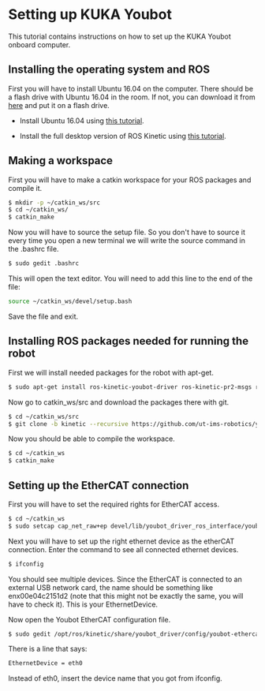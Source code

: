 # Setting up KUKA Youbot

This tutorial contains instructions on how to set up the KUKA Youbot onboard computer.

## Installing the operating system and ROS

First you will have to install Ubuntu 16.04 on the computer. There should be a flash drive with Ubuntu 16.04 in the room. If not, you can download it from [here](https://www.ubuntu.com/download/alternative-downloads) and put it on a flash drive.

- Install Ubuntu 16.04 using [this tutorial](https://tutorials.ubuntu.com/tutorial/tutorial-install-ubuntu-desktop-1604#0).

- Install the full desktop version of ROS Kinetic using [this tutorial](http://wiki.ros.org/kinetic/Installation/Ubuntu).

## Making a workspace

First you will have to make a catkin workspace for your ROS packages and compile it.

```bash
$ mkdir -p ~/catkin_ws/src
$ cd ~/catkin_ws/
$ catkin_make
```

Now you will have to source the setup file. So you don't have to source it every time you open a new terminal we will write the source command in the .bashrc file.

```bash
$ sudo gedit .bashrc
```

This will open the text editor. You will need to add this line to the end of the file:

```bash
source ~/catkin_ws/devel/setup.bash
```

Save the file and exit.

## Installing ROS packages needed for running the robot

First we will install needed packages for the robot with apt-get.

```bash
$ sudo apt-get install ros-kinetic-youbot-driver ros-kinetic-pr2-msgs ros-kinetic-brics-actuator ros-kinetic-moveit git
```

Now go to catkin_ws/src and download the packages there with git.

```bash
$ cd ~/catkin_ws/src
$ git clone -b kinetic --recursive https://github.com/ut-ims-robotics/youbot.git
```

Now you should be able to compile the workspace.

```bash
$ cd ~/catkin_ws
$ catkin_make
```

## Setting up the EtherCAT connection

First you will have to set the required rights for EtherCAT access.

```bash
$ cd ~/catkin_ws
$ sudo setcap cap_net_raw+ep devel/lib/youbot_driver_ros_interface/youbot_driver_ros_interface
```
 Next you will have to set up the right ethernet device as the etherCAT connection. Enter the command to see all connected ethernet devices.
 
 ```bash
$ ifconfig
```
 
 You should see multiple devices. Since the EtherCAT is connected to an external USB network card, the name should be something like enx00e04c2151d2 (note that this might not be exactly the same, you will have to check it). This is your EthernetDevice.
 
 Now open the Youbot EtherCAT configuration file.
 
 ```bash
$ sudo gedit /opt/ros/kinetic/share/youbot_driver/config/youbot-ethercat.cfg
```
There is a line that says:

 ```bash
EthernetDevice = eth0
```

Instead of eth0, insert the device name that you got from ifconfig.




 









